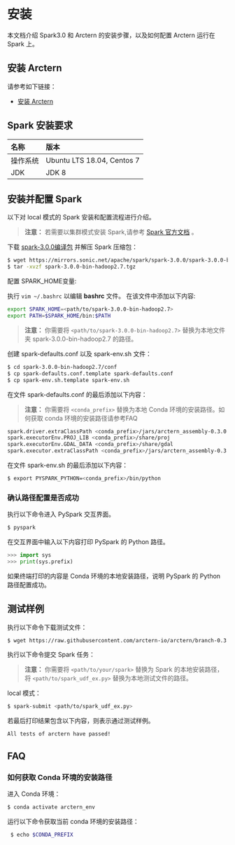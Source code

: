 # 安装

本文档介绍 Spark3.0 和 Arctern 的安装步骤，以及如何配置 Arctern 运行在 Spark 上。

## 安装 Arctern

请参考如下链接：

* [安装 Arctern](../quick_start/standalone_installation.md)

## Spark 安装要求

|  名称    |   版本     |
| :---------- | :------------ |
| 操作系统 |Ubuntu LTS 18.04, Centos 7|
| JDK    | JDK 8 |


## 安装并配置 Spark

以下对 local 模式的 Spark 安装和配置流程进行介绍。
> **注意：** 若需要以集群模式安装 Spark,请参考 [Spark 官方文档](https://spark.apache.org/docs/latest/) 。

下载 [spark-3.0.0编译包](https://mirrors.sonic.net/apache/spark/spark-3.0.0/spark-3.0.0-bin-hadoop2.7.tgz) 并解压 Spark 压缩包：

```bash
$ wget https://mirrors.sonic.net/apache/spark/spark-3.0.0/spark-3.0.0-bin-hadoop2.7.tgz
$ tar -xvzf spark-3.0.0-bin-hadoop2.7.tgz
```

配置 SPARK_HOME变量:

执行 `vim ~/.bashrc` 以编辑 **bashrc** 文件。 在该文件中添加以下内容:

```bash
export SPARK_HOME=<path/to/spark-3.0.0-bin-hadoop2.7>
export PATH=$SPARK_HOME/bin:$PATH
```
> **注意：** 你需要将 `<path/to/spark-3.0.0-bin-hadoop2.7>` 替换为本地文件夹 spark-3.0.0-bin-hadoop2.7 的路径。

创建 spark-defaults.conf 以及 spark-env.sh 文件：

```bash
$ cd spark-3.0.0-bin-hadoop2.7/conf
$ cp spark-defaults.conf.template spark-defaults.conf
$ cp spark-env.sh.template spark-env.sh
```

在文件 spark-defaults.conf 的最后添加以下内容：

> **注意：** 你需要将 `<conda_prefix>` 替换为本地 Conda 环境的安装路径。如何获取 conda 环境的安装路径请参考FAQ

```bash
spark.driver.extraClassPath <conda_prefix>/jars/arctern_assembly-0.3.0.jar
spark.executorEnv.PROJ_LIB <conda_prefix>/share/proj
spark.executorEnv.GDAL_DATA <conda_prefix>/share/gdal
spark.executor.extraClassPath <conda_prefix>/jars/arctern_assembly-0.3.0.jar
```

在文件 spark-env.sh 的最后添加以下内容：

```bash
$ export PYSPARK_PYTHON=<conda_prefix>/bin/python
```

### 确认路径配置是否成功

执行以下命令进入 PySpark 交互界面。

```bash
$ pyspark
```

在交互界面中输入以下内容打印 PySpark 的 Python 路径。

```python
>>> import sys
>>> print(sys.prefix)
```

如果终端打印的内容是 Conda 环境的本地安装路径，说明 PySpark 的 Python 路径配置成功。

## 测试样例

执行以下命令下载测试文件：

```bash
$ wget https://raw.githubusercontent.com/arctern-io/arctern/branch-0.3.x/spark/pyspark/examples/gis/spark_udf_ex.py
```

执行以下命令提交 Spark 任务：

> **注意：** 你需要将 `<path/to/your/spark>` 替换为 Spark 的本地安装路径，将 `<path/to/spark_udf_ex.py>` 替换为本地测试文件的路径。

local 模式：

```bash
$ spark-submit <path/to/spark_udf_ex.py>
```

若最后打印结果包含以下内容，则表示通过测试样例。
```bash
All tests of arctern have passed!
```

## FAQ

### 如何获取 Conda 环境的安装路径

进入 Conda 环境：

```bash
$ conda activate arctern_env
```
运行以下命令获取当前 conda 环境的安装路径：

```bash
 $ echo $CONDA_PREFIX
```
